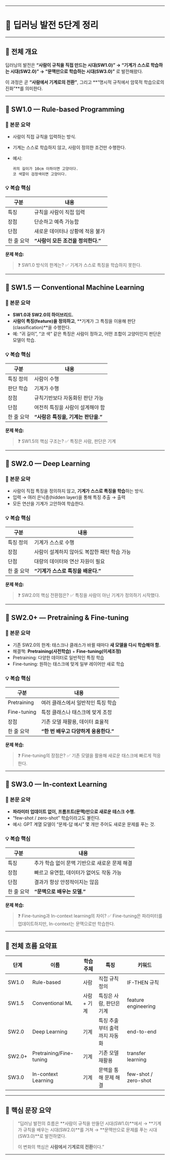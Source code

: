 
---

# 🧠 딥러닝 발전 5단계 정리

---

## 🚩 전체 개요

딥러닝의 발전은
**“사람이 규칙을 직접 만드는 시대(SW1.0)” → “기계가 스스로 학습하는 시대(SW2.0)” → “문맥만으로 학습하는 시대(SW3.0)”**
로 발전해왔다.

이 과정은 곧 **“사람에서 기계로의 전환”**,
그리고 **“명시적 규칙에서 암묵적 학습으로의 진화”**를 의미한다.

---

## 🧩 SW1.0 — Rule-based Programming

### 📖 본문 요약

* 사람이 직접 규칙을 입력하는 방식.
* 기계는 스스로 학습하지 않고, 사람이 정의한 조건만 수행한다.
* 예시:

  ```text
  귀의 길이가 10cm 이하이면 고양이다.
  코 색깔이 검정색이면 고양이다.
  ```

### 💡 복습 핵심

| 구분     | 내용                     |
| ------ | ---------------------- |
| 특징     | 규칙을 사람이 직접 입력          |
| 장점     | 단순하고 예측 가능함            |
| 단점     | 새로운 데이터나 상황에 적응 불가     |
| 한 줄 요약 | **“사람이 모든 조건을 정의한다.”** |

**문제 복습:**

> ❓ SW1.0 방식의 한계는?
> ✅ 기계가 스스로 특징을 학습하지 못한다.

---

## 🧩 SW1.5 — Conventional Machine Learning

### 📖 본문 요약

* **SW1.0과 SW2.0의 하이브리드.**
* **사람이 특징(feature)을 정의하고**,
  **기계가 그 특징을 이용해 판단(classification)**을 수행한다.
* 예: “귀 길이”, “코 색” 같은 특징은 사람이 정하고,
  어떤 조합이 고양이인지 판단은 모델이 학습.

### 💡 복습 핵심

| 구분     | 내용                      |
| ------ | ----------------------- |
| 특징 정의  | 사람이 수행                  |
| 판단 학습  | 기계가 수행                  |
| 장점     | 규칙기반보다 자동화된 판단 가능       |
| 단점     | 여전히 특징을 사람이 설계해야 함      |
| 한 줄 요약 | **“사람은 특징을, 기계는 판단을.”** |

**문제 복습:**

> ❓ SW1.5의 핵심 구조는?
> ✅ 특징은 사람, 판단은 기계

---

## 🧩 SW2.0 — Deep Learning

### 📖 본문 요약

* 사람이 직접 특징을 정의하지 않고,
  **기계가 스스로 특징을 학습**하는 방식.
* 입력 → 여러 은닉층(hidden layer)을 통해 특징 추출 → 출력
* 모든 연산을 기계가 고안하여 학습한다.

### 💡 복습 핵심

| 구분     | 내용                        |
| ------ | ------------------------- |
| 특징 정의  | 기계가 스스로 수행                |
| 장점     | 사람이 설계하지 않아도 복잡한 패턴 학습 가능 |
| 단점     | 대량의 데이터와 연산 자원이 필요        |
| 한 줄 요약 | **“기계가 스스로 특징을 배운다.”**    |

**문제 복습:**

> ❓ SW2.0의 핵심 전환점은?
> ✅ 특징을 사람이 아닌 기계가 정의하기 시작했다.

---

## 🧩 SW2.0+ — Pretraining & Fine-tuning

### 📖 본문 요약

* 기존 SW2.0의 한계:
  태스크나 클래스가 바뀔 때마다 **새 모델을 다시 학습해야 함.**
* 해결책:
  **Pretraining(사전학습)** + **Fine-tuning(미세조정)**
* Pretraining: 다양한 데이터로 일반적인 특징 학습
* Fine-tuning: 원하는 태스크에 맞게 일부 레이어만 새로 학습

### 💡 복습 핵심

| 구분          | 내용                       |
| ----------- | ------------------------ |
| Pretraining | 여러 클래스에서 일반적인 특징 학습      |
| Fine-tuning | 특정 클래스나 태스크에 맞게 조정       |
| 장점          | 기존 모델 재활용, 데이터 효율적       |
| 한 줄 요약      | **“한 번 배우고 다양하게 응용한다.”** |

**문제 복습:**

> ❓ Fine-tuning의 장점은?
> ✅ 기존 모델을 활용해 새로운 태스크에 빠르게 적응한다.

---

## 🧩 SW3.0 — In-context Learning

### 📖 본문 요약

* **파라미터 업데이트 없이, 프롬프트(문맥)만으로 새로운 테스크 수행.**
* “few-shot / zero-shot” 학습이라고도 불린다.
* 예시: GPT 계열 모델이 “문제-답 예시” 몇 개만 주어도 새로운 문제를 푸는 것.

### 💡 복습 핵심

| 구분     | 내용                         |
| ------ | -------------------------- |
| 특징     | 추가 학습 없이 문맥 기반으로 새로운 문제 해결 |
| 장점     | 빠르고 유연함, 데이터가 없어도 작동 가능    |
| 단점     | 결과가 항상 안정적이지는 않음           |
| 한 줄 요약 | **“문맥으로 배우는 모델.”**         |

**문제 복습:**

> ❓ Fine-tuning과 In-context learning의 차이?
> ✅ Fine-tuning은 파라미터를 업데이트하지만, In-context는 문맥으로만 학습한다.

---

## 🧩 전체 흐름 요약표

| 단계     | 이름                      | 학습 주체   | 특징               | 키워드                  |
| ------ | ----------------------- | ------- | ---------------- | -------------------- |
| SW1.0  | Rule-based              | 사람      | 직접 규칙 정의         | IF-THEN 규칙           |
| SW1.5  | Conventional ML         | 사람 + 기계 | 특징은 사람, 판단은 기계   | feature engineering  |
| SW2.0  | Deep Learning           | 기계      | 특징 추출부터 출력까지 자동화 | end-to-end           |
| SW2.0+ | Pretraining/Fine-tuning | 기계      | 기존 모델 재활용        | transfer learning    |
| SW3.0  | In-context Learning     | 기계      | 문맥을 통해 문제 해결     | few-shot / zero-shot |

---

## 🧭 핵심 문장 요약

> “딥러닝 발전의 흐름은
> **사람이 규칙을 만들던 시대(SW1.0)**에서 →
> **기계가 규칙을 배우는 시대(SW2.0)**를 거쳐 →
> **문맥만으로 문제를 푸는 시대(SW3.0)**로 발전하였다.
>
> 이 변화의 핵심은 **사람에서 기계로의 전환**이다.”

---
